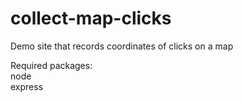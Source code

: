 # collect-map-clicks
 Demo site that records coordinates of clicks on a map

Required packages:  
node  
express  
